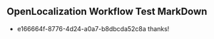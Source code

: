 ## OpenLocalization Workflow Test MarkDown
* e166664f-8776-4d24-a0a7-b8dbcda52c8a thanks!

<!--HONumber=Aug16_HO3-->


